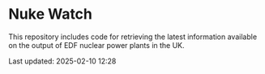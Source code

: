 # Nuke Watch

This repository includes code for retrieving the latest information available on the output of EDF nuclear power plants in the UK.

Last updated: 2025-02-10 12:28